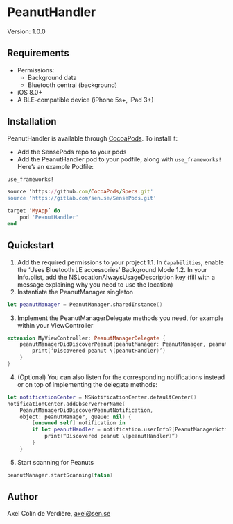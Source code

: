 # PeanutHandler

Version: 1.0.0

## Requirements

- Permissions:
    - Background data
    - Bluetooth central (background)
- iOS 8.0+
- A BLE-compatible device (iPhone 5s+, iPad 3+)

## Installation

PeanutHandler is available through [CocoaPods](http://cocoapods.org). To install it:
- Add the SensePods repo to your pods
- Add the PeanutHandler pod to your podfile, along with `use_frameworks!`
Here’s an example Podfile:

```ruby
use_frameworks!

source ‘https://github.com/CocoaPods/Specs.git'
source ‘https://gitlab.com/sen.se/SensePods.git'

target ‘MyApp’ do
    pod 'PeanutHandler'
end
```

## Quickstart

1. Add the required permissions to your project
1.1. In `Capabilities`, enable the ‘Uses Bluetooth LE accessories’ Background Mode
1.2. In your Info.plist, add the NSLocationAlwaysUsageDescription key (fill with a message explaining why you need to use the location)
2. Instantiate the PeanutManager singleton

```swift
let peanutManager = PeanutManager.sharedInstance()
```

3. Implement the PeanutManagerDelegate methods you need, for example within your ViewController
```swift
extension MyViewController: PeanutManagerDelegate {
    peanutManagerDidDiscoverPeanut(peanutManager: PeanutManager, peanutHandler: PeanutHandler) {
        print(‘Discovered peanut \(peanutHandler)’)
    }
}
```

4. (Optional) You can also listen for the corresponding notifications instead or on top of implementing the delegate methods:
```swift
let notificationCenter = NSNotificationCenter.defaultCenter()
notificationCenter.addObserverForName(
    PeanutManagerDidDiscoverPeanutNotification,
    object: peanutManager, queue: nil) {
        [unowned self] notification in
        if let peanutHandler = notification.userInfo?[PeanutManagerNotificationPeanutKey] as? PeanutHandler {
            print(“Discovered peanut \(peanutHandler)”)
        }
    }
```

  5. Start scanning for Peanuts

```swift
peanutManager.startScanning(false)
```

## Author

Axel Colin de Verdière, axel@sen.se

